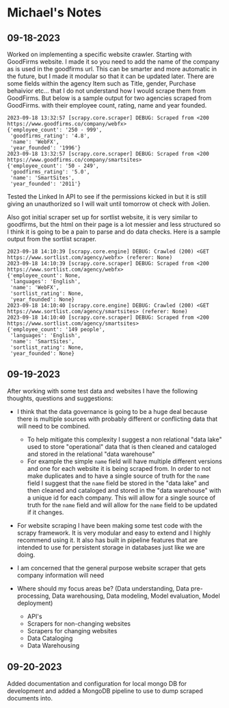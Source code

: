 # Michael's Notes

## 09-18-2023

Worked on implementing a specific website crawler. Starting with GoodFirms website. I made it so you need to add the name of the company as is used in the goodfirms url. This can be smarter and more automatic in the future, but I made it modular so that it can be updated later. There are some fields within the agency Item such as Title, gender, Purchase behaivior etc... that I do not understand how I would scrape them from GoodFirms. But below is a sample output for two agencies scraped from GoodFirms. with their employee count, rating, name and year founded.

```text
2023-09-18 13:32:57 [scrapy.core.scraper] DEBUG: Scraped from <200 https://www.goodfirms.co/company/webfx>
{'employee_count': '250 - 999',
 'goodfirms_rating': '4.8',
 'name': 'WebFX',
 'year_founded': '1996'}
2023-09-18 13:32:57 [scrapy.core.scraper] DEBUG: Scraped from <200 https://www.goodfirms.co/company/smartsites>
{'employee_count': '50 - 249',
 'goodfirms_rating': '5.0',
 'name': 'SmartSites',
 'year_founded': '2011'}
 ```

Tested the Linked In API to see if the permissions kicked in but it is still giving an unauthorized so I will wait until tomorrow ot check with Jolien.

Also got initial scraper set up for sortlist website, it is very similar to goodfirms, but the html on their page is a lot messier and less structured so I think it is going to be a pain to parse and do data checks. Here is a sample output from the sortlist scraper.

```text
2023-09-18 14:10:39 [scrapy.core.engine] DEBUG: Crawled (200) <GET https://www.sortlist.com/agency/webfx> (referer: None)
2023-09-18 14:10:39 [scrapy.core.scraper] DEBUG: Scraped from <200 https://www.sortlist.com/agency/webfx>
{'employee_count': None,
 'languages': 'English',
 'name': 'WebFX',
 'sortlist_rating': None,
 'year_founded': None}
2023-09-18 14:10:40 [scrapy.core.engine] DEBUG: Crawled (200) <GET https://www.sortlist.com/agency/smartsites> (referer: None)
2023-09-18 14:10:40 [scrapy.core.scraper] DEBUG: Scraped from <200 https://www.sortlist.com/agency/smartsites>
{'employee_count': '149 people',
 'languages': 'English',
 'name': 'SmartSites',
 'sortlist_rating': None,
 'year_founded': None}
```

## 09-19-2023

After working with some test data and websites I have the following thoughts, questions and suggestions:

- I think that the data governance is going to be a huge deal because there is multiple sources with probably different or conflicting data that will need to be combined.
  - To help mitigate this complexity I suggest a non relational "data lake" used to store "operational" data that is then cleaned and cataloged and stored in the relational "data warehouse"
  - For example the simple `name` field will have multiple different versions and one for each website it is being scraped from. In order to not make duplicates and to have a single source of truth for the `name` field I suggest that the `name` field be stored in the "data lake" and then cleaned and cataloged and stored in the "data warehouse" with a unique id for each company. This will allow for a single source of truth for the `name` field and will allow for the `name` field to be updated if it changes.

- For website scraping I have been making some test code with the scrapy framework. It is very modular and easy to extend and I highly recommend using it. It also has built in pipeline features that are intended to use for persistent storage in databases just like we are doing.

- I am concerned that the general purpose website scraper that gets company information will need

- Where should my focus areas be? (Data understanding, Data pre-processing, Data warehousing, Data modeling, Model evaluation, Model deployment)
  - API's
  - Scrapers for non-changing websites
  - Scrapers for changing websites
  - Data Cataloging
  - Data Warehousing

## 09-20-2023

Added documentation and configuration for local mongo DB for development and added a MongoDB pipeline to use to dump scraped documents into.
